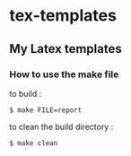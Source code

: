 # tex-templates
## My Latex templates

### How to use the make file

to build : 
```
$ make FILE=report 
```

to clean the build directory : 

```
$ make clean
```

